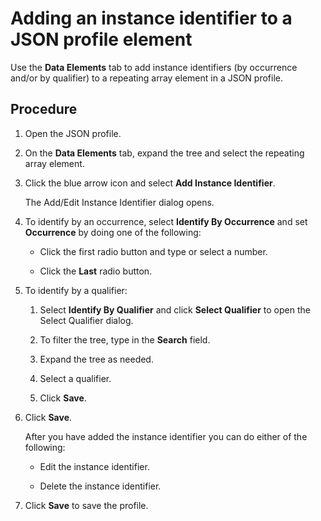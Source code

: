 # Adding an instance identifier to a JSON profile element

<head>
  <meta name="guidename" content="Integration"/>
  <meta name="context" content="GUID-d1f866b9-3cd2-4cbc-a3d4-79e9a1fa9abf"/>
</head>


Use the **Data Elements** tab to add instance identifiers \(by occurrence and/or by qualifier\) to a repeating array element in a JSON profile.

## Procedure

1.  Open the JSON profile.

2.  On the **Data Elements** tab, expand the tree and select the repeating array element.

3.  Click the blue arrow icon and select **Add Instance Identifier**.

    The Add/Edit Instance Identifier dialog opens.

4.  To identify by an occurrence, select **Identify By Occurrence** and set **Occurrence** by doing one of the following:

    -   Click the first radio button and type or select a number.

    -   Click the **Last** radio button.

5.  To identify by a qualifier:

    1.  Select **Identify By Qualifier** and click **Select Qualifier** to open the Select Qualifier dialog.

    2.  To filter the tree, type in the **Search** field.

    3.  Expand the tree as needed.

    4.  Select a qualifier.

    5.  Click **Save**.

6.  Click **Save**.

    After you have added the instance identifier you can do either of the following:

    -   Edit the instance identifier.

    -   Delete the instance identifier.

7.  Click **Save** to save the profile.